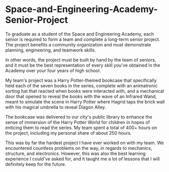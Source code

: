 # Space-and-Engineering-Academy-Senior-Project
To graduate as a student of the Space and Engineering Academy, each senior is required to form a team and complete a long-term senior project. The project benefits a community organization and must demonstrate planning, engineering, and teamwork skills.

In other words, the project must be built by hand by the team of seniors, and it must be the best representation of every skill you've obtained in the Academy over your four years of high school.

My team's project was a Harry Potter-themed bookcase that specifically held each of the seven books in the series, complete with an animatronic sorting hat that reacted when books were interacted with, and a mechanical door that opened to reveal the books with the wave of an Infrared Wand, meant to simulate the scene in Harry Potter where Hagrid taps the brick wall with his magical umbrella to reveal Diagon Alley.

The bookcase was delivered to our city's public library to enhance the sense of immersion of the Harry Potter World for children in hopes of enticing them to read the series. My team spent a total of 400+ hours on the project, including my personal share of about 250 hours.

This was by far the hardest project I have ever worked on with my team. We encountered countless problems on the way, in regards to mechanics, structure, and electronics. However, this was also the best learning experience I could've asked for, and it taught me a lot of lessons that I will definitely keep for the future.
